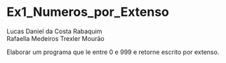 # Ex1_Numeros_por_Extenso
Lucas Daniel da Costa Rabaquim<br>
Rafaella Medeiros Trexler Mourão<br>

Elaborar um programa que le entre 0 e 999 e retorne escrito por extenso.

